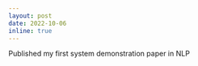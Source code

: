```yaml
---
layout: post
date: 2022-10-06
inline: true
---
```


Published my first system demonstration paper in NLP